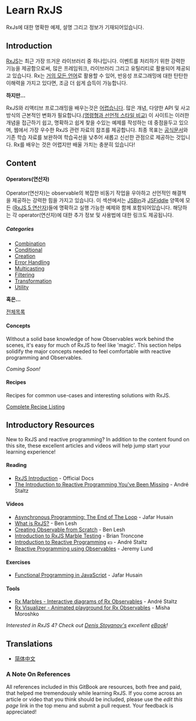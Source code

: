 # Learn RxJS

RxJs에 대한 명확한 예제, 설명 그리고 정보가 기재되어있습니다.


## Introduction

[RxJS](https://github.com/ReactiveX/rxjs)는 최근 가장 뜨거운 라이브러리 중 하나입니다. 이벤트를 처리하기 위한 강력한 기능을 제공함으로써, 많은 프레임워크, 라이브러리 그리고 유틸리티로 활용되어 제공되고 있습니다. 
Rx는 [거의 모든 언어](http://reactivex.io/languages.html)로 활용할 수 있어, 반응성 프로그래밍에 대한 탄탄한 이해력을 가지고 있다면, 조금 더 쉽게 습득이 가능합니다.

**하지만...**

RxJS와 리액티브 프로그래밍을 배우는것은 [어렵습니다](https://twitter.com/hoss/status/742643506536153088). 많은 개념, 다양한 API 및 사고 방식의 근본적인 변화가 필요합니다.[(명령형과 선언적 스타일 비교)](http://codenugget.co/2015/03/05/declarative-vs-imperative-programming-web.html) 
이 사이트는 이러한 개념을 접근하기 쉽고, 명확하고 쉽게 찾을 수있는 예제를 작성하는 데 중점을두고 있으며, 웹에서 가장 우수한 RxJS 관련 자료의 참조를 제공합니다. 최종 목표는 [공식문서](http://reactivex.io/rxjs/)와 기존 학습 자료를 보완하여 학습곡선을 낮추어 새롭고 신선한 관점으로 제공하는 것입니다.
Rx를 배우는 것은 어렵지만 배울 가치는 충분히 있습니다!

## Content

#### Operators(연산자)

Operator(연산자)는 observable의 복잡한 비동기 작업을 우아하고 선언적인 해결책을 제공하는 강력한 힘을 가지고 있습니다.
이 섹션에서는 [JSBin](https://jsbin.com)과 [JSFiddle](https://jsfiddle.net) 양쪽에 모든 ([RxJS 5 연산자](/operators/README.md))들에 명확하고 실행 가능한 예제와 함께 포함되어있습니다. 해당하는 각 operator(연산자)에 대한 추가 정보 및 사용법에 대한 링크도 제공됩니다.

##### Categories
* [Combination](/operators/combination/README.md)
* [Conditional](/operators/conditional/README.md)
* [Creation](/operators/creation/README.md)
* [Error Handling](/operators/error_handling/README.md)
* [Multicasting](/operators/multicasting/README.md)
* [Filtering](/operators/filtering/README.md)
* [Transformation](/operators/transformation/README.md)
* [Utility](/operators/utility/README.md)

**혹은...**

[전체목록](/operators/complete.md)

#### Concepts
Without a solid base knowledge of how Observables work behind the scenes, it's easy for much of RxJS to feel like 'magic'.
This section helps solidify the major concepts needed to feel comfortable with reactive programming and Observables.

*Coming Soon!*

#### Recipes
Recipes for common use-cases and interesting solutions with RxJS. 

[Complete Recipe Listing](/recipes/README.md)

## Introductory Resources

New to RxJS and reactive programming? In addition to the content found on this site, these excellent articles and videos will help
jump start your learning experience!

#### Reading
* [RxJS Introduction](http://reactivex.io/rxjs/manual/overview.html#introduction) - Official Docs
* [The Introduction to Reactive Programming You've Been Missing](https://gist.github.com/staltz/868e7e9bc2a7b8c1f754) - André Staltz

#### Videos
* [Asynchronous Programming: The End of The Loop](https://egghead.io/courses/mastering-asynchronous-programming-the-end-of-the-loop) - Jafar Husain
* [What is RxJS?](https://egghead.io/lessons/rxjs-what-is-rxjs) - Ben Lesh
* [Creating Observable from Scratch](https://egghead.io/lessons/rxjs-creating-observable-from-scratch) - Ben Lesh
* [Introduction to RxJS Marble Testing](https://egghead.io/lessons/rxjs-introduction-to-rxjs-marble-testing) - Brian Troncone
* [Introduction to Reactive Programming](https://egghead.io/courses/introduction-to-reactive-programming) :dollar: - André Staltz
* [Reactive Programming using Observables](https://www.youtube.com/watch?v=HT7JiiqnYYc&feature=youtu.be) - Jeremy Lund

#### Exercises
* [Functional Programming in JavaScript](http://reactivex.io/learnrx/) - Jafar Husain

#### Tools
* [Rx Marbles - Interactive diagrams of Rx Observables](http://rxmarbles.com/) - André Staltz
* [Rx Visualizer - Animated playground for Rx Observables](https://rxviz.com) - Misha Moroshko

*Interested in RxJS 4? Check out [Denis Stoyanov's](https://github.com/xgrommx) excellent [eBook](https://xgrommx.github.io/rx-book/)!*

## Translations
* [简体中文](https://rxjs-cn.github.io/learn-rxjs-operators)

### A Note On References
All references included in this GitBook are resources, both free and paid, that helped me tremendously while learning RxJS.
If you come across an article or video that you think should be included, please use the *edit this page* link in the top
menu and submit a pull request. Your feedback is appreciated!
